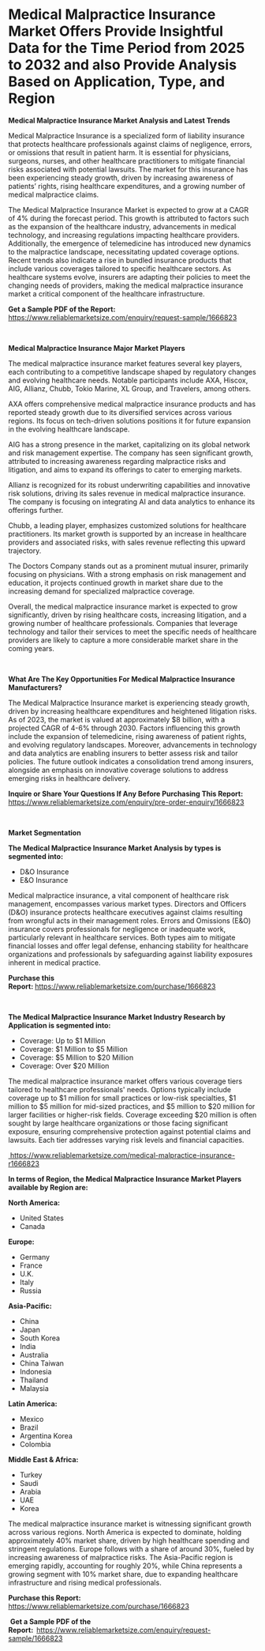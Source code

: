 <p><h1>Medical Malpractice Insurance Market Offers Provide Insightful Data for the Time Period from 2025 to 2032 and also Provide Analysis Based on Application, Type, and Region</h1></p><p><strong>Medical Malpractice Insurance Market Analysis and Latest Trends</strong></p>
<p><p>Medical Malpractice Insurance is a specialized form of liability insurance that protects healthcare professionals against claims of negligence, errors, or omissions that result in patient harm. It is essential for physicians, surgeons, nurses, and other healthcare practitioners to mitigate financial risks associated with potential lawsuits. The market for this insurance has been experiencing steady growth, driven by increasing awareness of patients’ rights, rising healthcare expenditures, and a growing number of medical malpractice claims.</p><p>The Medical Malpractice Insurance Market is expected to grow at a CAGR of 4% during the forecast period. This growth is attributed to factors such as the expansion of the healthcare industry, advancements in medical technology, and increasing regulations impacting healthcare providers. Additionally, the emergence of telemedicine has introduced new dynamics to the malpractice landscape, necessitating updated coverage options. Recent trends also indicate a rise in bundled insurance products that include various coverages tailored to specific healthcare sectors. As healthcare systems evolve, insurers are adapting their policies to meet the changing needs of providers, making the medical malpractice insurance market a critical component of the healthcare infrastructure.</p></p>
<p><strong>Get a Sample PDF of the Report:&nbsp;</strong> <a href="https://www.reliablemarketsize.com/enquiry/request-sample/1666823?utm_campaign=2115&utm_medium=2&utm_source=Github&utm_content=ia&utm_term=16042025&utm_id=medical-malpractice-insurance">https://www.reliablemarketsize.com/enquiry/request-sample/1666823</a></p>
<p>&nbsp;</p>
<p><strong>Medical Malpractice Insurance Major Market Players</strong></p>
<p><p>The medical malpractice insurance market features several key players, each contributing to a competitive landscape shaped by regulatory changes and evolving healthcare needs. Notable participants include AXA, Hiscox, AIG, Allianz, Chubb, Tokio Marine, XL Group, and Travelers, among others.</p><p>AXA offers comprehensive medical malpractice insurance products and has reported steady growth due to its diversified services across various regions. Its focus on tech-driven solutions positions it for future expansion in the evolving healthcare landscape.</p><p>AIG has a strong presence in the market, capitalizing on its global network and risk management expertise. The company has seen significant growth, attributed to increasing awareness regarding malpractice risks and litigation, and aims to expand its offerings to cater to emerging markets.</p><p>Allianz is recognized for its robust underwriting capabilities and innovative risk solutions, driving its sales revenue in medical malpractice insurance. The company is focusing on integrating AI and data analytics to enhance its offerings further.</p><p>Chubb, a leading player, emphasizes customized solutions for healthcare practitioners. Its market growth is supported by an increase in healthcare providers and associated risks, with sales revenue reflecting this upward trajectory.</p><p>The Doctors Company stands out as a prominent mutual insurer, primarily focusing on physicians. With a strong emphasis on risk management and education, it projects continued growth in market share due to the increasing demand for specialized malpractice coverage.</p><p>Overall, the medical malpractice insurance market is expected to grow significantly, driven by rising healthcare costs, increasing litigation, and a growing number of healthcare professionals. Companies that leverage technology and tailor their services to meet the specific needs of healthcare providers are likely to capture a more considerable market share in the coming years.</p></p>
<p>&nbsp;</p>
<p><strong>What Are The Key Opportunities For Medical Malpractice Insurance Manufacturers?</strong></p>
<p><p>The Medical Malpractice Insurance market is experiencing steady growth, driven by increasing healthcare expenditures and heightened litigation risks. As of 2023, the market is valued at approximately $8 billion, with a projected CAGR of 4-6% through 2030. Factors influencing this growth include the expansion of telemedicine, rising awareness of patient rights, and evolving regulatory landscapes. Moreover, advancements in technology and data analytics are enabling insurers to better assess risk and tailor policies. The future outlook indicates a consolidation trend among insurers, alongside an emphasis on innovative coverage solutions to address emerging risks in healthcare delivery.</p></p>
<p><strong>Inquire or Share Your Questions If Any Before Purchasing This Report:</strong> <a href="https://www.reliablemarketsize.com/enquiry/pre-order-enquiry/1666823?utm_campaign=2115&utm_medium=2&utm_source=Github&utm_content=ia&utm_term=16042025&utm_id=medical-malpractice-insurance">https://www.reliablemarketsize.com/enquiry/pre-order-enquiry/1666823</a></p>
<p>&nbsp;</p>
<p><strong>Market Segmentation</strong></p>
<p><strong>The Medical Malpractice Insurance Market Analysis by types is segmented into:</strong></p>
<p><ul><li>D&O Insurance</li><li>E&O Insurance</li></ul></p>
<p><p>Medical malpractice insurance, a vital component of healthcare risk management, encompasses various market types. Directors and Officers (D&O) insurance protects healthcare executives against claims resulting from wrongful acts in their management roles. Errors and Omissions (E&O) insurance covers professionals for negligence or inadequate work, particularly relevant in healthcare services. Both types aim to mitigate financial losses and offer legal defense, enhancing stability for healthcare organizations and professionals by safeguarding against liability exposures inherent in medical practice.</p></p>
<p><strong>Purchase this Report:&nbsp;</strong><a href="https://www.reliablemarketsize.com/purchase/1666823?utm_campaign=2115&utm_medium=2&utm_source=Github&utm_content=ia&utm_term=16042025&utm_id=medical-malpractice-insurance">https://www.reliablemarketsize.com/purchase/1666823</a></p>
<p>&nbsp;</p>
<p><strong>The Medical Malpractice Insurance Market Industry Research by Application is segmented into:</strong></p>
<p><ul><li>Coverage: Up to $1 Million</li><li>Coverage: $1 Million to $5 Million</li><li>Coverage: $5 Million to $20 Million</li><li>Coverage: Over $20 Million</li></ul></p>
<p><p>The medical malpractice insurance market offers various coverage tiers tailored to healthcare professionals' needs. Options typically include coverage up to $1 million for small practices or low-risk specialties, $1 million to $5 million for mid-sized practices, and $5 million to $20 million for larger facilities or higher-risk fields. Coverage exceeding $20 million is often sought by large healthcare organizations or those facing significant exposure, ensuring comprehensive protection against potential claims and lawsuits. Each tier addresses varying risk levels and financial capacities.</p></p>
<p><a href="https://www.reliablemarketsize.com/medical-malpractice-insurance-r1666823?utm_campaign=2115&utm_medium=2&utm_source=Github&utm_content=ia&utm_term=16042025&utm_id=medical-malpractice-insurance">&nbsp;https://www.reliablemarketsize.com/medical-malpractice-insurance-r1666823</a></p>
<p><strong>In terms of Region, the Medical Malpractice Insurance Market Players available by Region are:</strong></p>
<p>
    <p> <strong> North America: </strong>
        <ul>
            <li>United States</li>
            <li>Canada</li>
        </ul>
        </p> 
    <p> <strong> Europe: </strong>
        <ul>
            <li>Germany</li>
            <li>France</li>
            <li>U.K.</li>
            <li>Italy</li>
            <li>Russia</li>
        </ul>
        </p> 
    <p> <strong> Asia-Pacific: </strong>
        <ul>
            <li>China</li>
            <li>Japan</li>
            <li>South Korea</li>
            <li>India</li>
            <li>Australia</li>
            <li>China Taiwan</li>
            <li>Indonesia</li>
            <li>Thailand</li>
            <li>Malaysia</li>
        </ul>
        </p> 
    <p> <strong> Latin America: </strong>
        <ul>
            <li>Mexico</li>
            <li>Brazil</li>
            <li>Argentina Korea</li>
            <li>Colombia</li>
        </ul>
        </p> 
    <p> <strong> Middle East & Africa: </strong>
        <ul>
            <li>Turkey</li>
            <li>Saudi</li>
            <li>Arabia</li>
            <li>UAE</li>
            <li>Korea</li>
        </ul>
    </p>
    </p>
<p><p>The medical malpractice insurance market is witnessing significant growth across various regions. North America is expected to dominate, holding approximately 40% market share, driven by high healthcare spending and stringent regulations. Europe follows with a share of around 30%, fueled by increasing awareness of malpractice risks. The Asia-Pacific region is emerging rapidly, accounting for roughly 20%, while China represents a growing segment with 10% market share, due to expanding healthcare infrastructure and rising medical professionals.</p></p>
<p><strong>Purchase this Report: </strong><a href="https://www.reliablemarketsize.com/purchase/1666823?utm_campaign=2115&utm_medium=2&utm_source=Github&utm_content=ia&utm_term=16042025&utm_id=medical-malpractice-insurance">https://www.reliablemarketsize.com/purchase/1666823</a></p>
<p>&nbsp;<strong>Get a Sample PDF of the Report:&nbsp;&nbsp;</strong><a href="https://www.reliablemarketsize.com/enquiry/request-sample/1666823?utm_campaign=2115&utm_medium=2&utm_source=Github&utm_content=ia&utm_term=16042025&utm_id=medical-malpractice-insurance">https://www.reliablemarketsize.com/enquiry/request-sample/1666823</a></p>
<p><strong></strong></p>
<p><p></p><p></p><p></p></p>